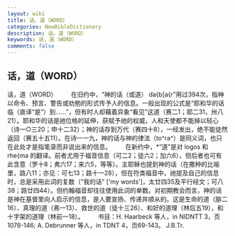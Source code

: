 ```yaml
---
layout: wiki
title: 话，道（WORD）
categories: NewBibleDictionary
description: 话，道（WORD）
keywords: 话，道（WORD）
comments: false
---
```


## 话，道（WORD）



话，道（WORD）
　　在旧约中，“神的话（或道） da{b[a{r”用过394次，指神以命令、预言、警告或劝勉的形式传予人的信息。一般出现的公式是“耶和华的话临（直译“是”）到……”，但有时人却藉着异象“看见”这道（赛二1；耶二31，卅八21）。耶和华的话是祂位格的延伸，获赋予祂的权威，人和天使都不能掉以轻心（诗一○三20；申十二32）；神的话存到万代（赛四十8），一经发出，绝不能徒然返回（赛五十五11）。在诗一一九，神的话与神的律法（to^ra^）是同义词，也只在此处才是指笔录而非说出来的信息。
　　在新约中，*“道”是对 logos 和 rhe{ma 的翻译。前者尤用于福音信息（可二2；徒六2；加六6），但后者也可有此含意（罗十8；弗六17；来六5，等等）。主耶稣也提到神的话（在撒种的比喻里，路八11；亦见：可七13；路十一28），但在符类福音中，祂提及自己的信息时，总是采用此词的复数（“我的话” ['my words']，太廿四35及平行经文；可八38；路廿四44）。但约翰福音却往往使用此词的单数。对初期教会而言，神的话是神在基督里向人启示的信息，是人要宣扬、传递并顺从的。这是生命的道（腓二16）、真理的道（弗一13）、救世的道（徒十三26）、和好的道理（林后五19），和十字架的道理（林前一18）。
　　书目：H. Haarbeck 等人，in NIDNTT 3，页1078-146; A. Debrunner 等人，in TDNT 4，页69-143。
J.B.Tr.




